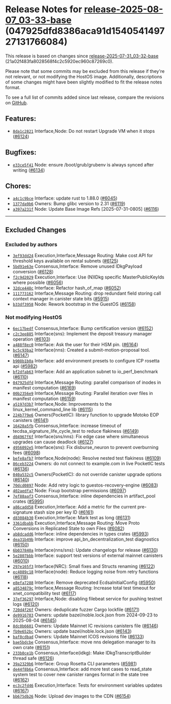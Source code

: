 Release Notes for [**release-2025-08-07\_03-33-base**](https://github.com/dfinity/ic/tree/release-2025-08-07_03-33-base) (047925dfd8386aca91d154054149727131766084)
===================================================================================================================================================================

This release is based on changes since [release-2025-07-31\_03-32-base](https://dashboard.internetcomputer.org/release/21a02f483fa8028568f4c2c5920ec960c87269c0) (21a02f483fa8028568f4c2c5920ec960c87269c0).

Please note that some commits may be excluded from this release if they're not relevant, or not modifying the HostOS image. Additionally, descriptions of some changes might have been slightly modified to fit the release notes format.

To see a full list of commits added since last release, compare the revisions on [GitHub](https://github.com/dfinity/ic/compare/release-2025-07-31_03-32-base...release-2025-08-07_03-33-base).

Features:
---------

* [`8da1c2821`](https://github.com/dfinity/ic/commit/8da1c2821) Interface,Node: Do not restart Upgrade VM when it stops ([#6124](https://github.com/dfinity/ic/pull/6124))

Bugfixes:
---------

* [`e33ce5f41`](https://github.com/dfinity/ic/commit/e33ce5f41) Node: ensure /boot/grub/grubenv is always synced after writing ([#6134](https://github.com/dfinity/ic/pull/6134))

Chores:
-------

* [`a4c1c9bce`](https://github.com/dfinity/ic/commit/a4c1c9bce) Interface: update rust to 1.88.0 ([#6045](https://github.com/dfinity/ic/pull/6045))
* [`1377da9b6`](https://github.com/dfinity/ic/commit/1377da9b6) Owners: Bump glibc version to 2.31 ([#6119](https://github.com/dfinity/ic/pull/6119))
* [`a397a231f`](https://github.com/dfinity/ic/commit/a397a231f) Node: Update Base Image Refs [2025-07-31-0805] ([#6116](https://github.com/dfinity/ic/pull/6116))

------------------------------------------

## Excluded Changes

### Excluded by authors
* [`3ef93dd24`](https://github.com/dfinity/ic/commit/3ef93dd24) Execution,Interface,Message Routing: Make cost API for threshold keys available on rental subnets ([#6125](https://github.com/dfinity/ic/pull/6125))
* [`5bd91e63e`](https://github.com/dfinity/ic/commit/5bd91e63e) Consensus,Interface: Remove unused IDkgPayload conversion ([#6128](https://github.com/dfinity/ic/pull/6128))
* [`f2c9d2029`](https://github.com/dfinity/ic/commit/f2c9d2029) Execution,Interface: Use (N)IDkg specific MasterPublicKeyIds where possible ([#6056](https://github.com/dfinity/ic/pull/6056))
* [`32dce448c`](https://github.com/dfinity/ic/commit/32dce448c) Interface: Refactor hash\_of\_map ([#6052](https://github.com/dfinity/ic/pull/6052))
* [`111773162`](https://github.com/dfinity/ic/commit/111773162) Interface,Message Routing: drop redundant field storing call context manager in canister state bits ([#5915](https://github.com/dfinity/ic/pull/5915))
* [`b33df3958`](https://github.com/dfinity/ic/commit/b33df3958) Node: Rework bootstrap in the GuestOS ([#6158](https://github.com/dfinity/ic/pull/6158))

### Not modifying HostOS
* [`6ec17bedf`](https://github.com/dfinity/ic/commit/6ec17bedf) Consensus,Interface: Bump certification version ([#6152](https://github.com/dfinity/ic/pull/6152))
* [`c2c3ee885`](https://github.com/dfinity/ic/commit/c2c3ee885) Interface(sns): Implement the deposit treasury manager operation ([#6103](https://github.com/dfinity/ic/pull/6103))
* [`a488f8ec0`](https://github.com/dfinity/ic/commit/a488f8ec0) Interface: Ask the user for their HSM pin. ([#6164](https://github.com/dfinity/ic/pull/6164))
* [`bc5c93ba2`](https://github.com/dfinity/ic/commit/bc5c93ba2) Interface(nns): Created a submit-motion-proposal tool. ([#6147](https://github.com/dfinity/ic/pull/6147))
* [`b908b1b0a`](https://github.com/dfinity/ic/commit/b908b1b0a) Interface: add environment presets to configure ICP rosetta api ([#5982](https://github.com/dfinity/ic/pull/5982))
* [`bf2dfab63`](https://github.com/dfinity/ic/commit/bf2dfab63) Interface: Add an application subnet to io\_perf\_benchmark ([#6110](https://github.com/dfinity/ic/pull/6110))
* [`047925dfd`](https://github.com/dfinity/ic/commit/047925dfd) Interface,Message Routing: parallel comparison of inodes in manifest computation ([#6169](https://github.com/dfinity/ic/pull/6169))
* [`00b2356e9`](https://github.com/dfinity/ic/commit/00b2356e9) Interface,Message Routing: Parallel iteration over files in manifest computation ([#6159](https://github.com/dfinity/ic/pull/6159))
* [`a5197d3b7`](https://github.com/dfinity/ic/commit/a5197d3b7) Interface,Node: Improvements to the linux\_kernel\_command\_line lib ([#6115](https://github.com/dfinity/ic/pull/6115))
* [`224b779e6`](https://github.com/dfinity/ic/commit/224b779e6) Owners(PocketIC): library function to upgrade Motoko EOP canisters ([#6141](https://github.com/dfinity/ic/pull/6141))
* [`16428a5fb`](https://github.com/dfinity/ic/commit/16428a5fb) Consensus,Interface: increase timeout of tecdsa\_signature\_life\_cycle\_test to reduce flakiness ([#6149](https://github.com/dfinity/ic/pull/6149))
* [`d04967f6f`](https://github.com/dfinity/ic/commit/d04967f6f) Interface(sns/nns): Fix edge case where simultaneous upgrades can cause deadlock ([#6127](https://github.com/dfinity/ic/pull/6127))
* [`4956092e5`](https://github.com/dfinity/ic/commit/4956092e5) Interface(sns): Fix disburse\_neuron to prevent overburning fees ([#6098](https://github.com/dfinity/ic/pull/6098))
* [`befe8afb7`](https://github.com/dfinity/ic/commit/befe8afb7) Interface,Node(node): Resolve nested test flakiness ([#6109](https://github.com/dfinity/ic/pull/6109))
* [`86ceb3224`](https://github.com/dfinity/ic/commit/86ceb3224) Owners: do not connect to example.com in live PocketIC tests ([#6136](https://github.com/dfinity/ic/pull/6136))
* [`040a532c5`](https://github.com/dfinity/ic/commit/040a532c5) Owners(PocketIC): do not override canister upgrade options ([#6140](https://github.com/dfinity/ic/pull/6140))
* [`70dcd0897`](https://github.com/dfinity/ic/commit/70dcd0897) Node: Add retry logic to guestos-recovery-engine ([#6083](https://github.com/dfinity/ic/pull/6083))
* [`402aedfa7`](https://github.com/dfinity/ic/commit/402aedfa7) Node: Fixup bootstrap permissions ([#6097](https://github.com/dfinity/ic/pull/6097))
* [`7ef88aaf3`](https://github.com/dfinity/ic/commit/7ef88aaf3) Consensus,Interface: inline dependencies in artifact\_pool crates ([#5995](https://github.com/dfinity/ic/pull/5995))
* [`a86cadd58`](https://github.com/dfinity/ic/commit/a86cadd58) Execution,Interface: Add a metric for the current pre-signature stash size per key ID ([#6161](https://github.com/dfinity/ic/pull/6161))
* [`d83084b30`](https://github.com/dfinity/ic/commit/d83084b30) Execution,Interface: Mark test as long ([#6131](https://github.com/dfinity/ic/pull/6131))
* [`3361dbabb`](https://github.com/dfinity/ic/commit/3361dbabb) Execution,Interface,Message Routing: Move Proto Conversions in Replicated State to own Files ([#6082](https://github.com/dfinity/ic/pull/6082))
* [`ab8dcadd6`](https://github.com/dfinity/ic/commit/ab8dcadd6) Interface: inline dependencies in types crates ([#5993](https://github.com/dfinity/ic/pull/5993))
* [`dea31b49b`](https://github.com/dfinity/ic/commit/dea31b49b) Interface: improve api\_bn\_decentralization\_test diagnostics ([#6150](https://github.com/dfinity/ic/pull/6150))
* [`6b037840a`](https://github.com/dfinity/ic/commit/6b037840a) Interface(nns/sns): Update changelogs for release ([#6130](https://github.com/dfinity/ic/pull/6130))
* [`5e2807bbb`](https://github.com/dfinity/ic/commit/5e2807bbb) Interface: support test versions of external mainnet canisters ([#6010](https://github.com/dfinity/ic/pull/6010))
* [`297e165f3`](https://github.com/dfinity/ic/commit/297e165f3) Interface(NRC): Small fixes and Structs renaming ([#6122](https://github.com/dfinity/ic/pull/6122))
* [`ec4089c18`](https://github.com/dfinity/ic/commit/ec4089c18) Interface(node): Reduce logging noise from retry functions ([#6118](https://github.com/dfinity/ic/pull/6118))
* [`e8efa7288`](https://github.com/dfinity/ic/commit/e8efa7288) Interface: Remove deprecated EcdsaInitialConfig ([#5950](https://github.com/dfinity/ic/pull/5950))
* [`a8534879c`](https://github.com/dfinity/ic/commit/a8534879c) Interface,Message Routing: Increase total test timeout for xnet\_compatibility test ([#6117](https://github.com/dfinity/ic/pull/6117))
* [`37ef36297`](https://github.com/dfinity/ic/commit/37ef36297) Interface,Node: disabling filebeat service for pushing testnet logs ([#6120](https://github.com/dfinity/ic/pull/6120))
* [`720d4f26f`](https://github.com/dfinity/ic/commit/720d4f26f) Owners: deduplicate fuzzer Cargo lockfile ([#6171](https://github.com/dfinity/ic/pull/6171))
* [`de9916703`](https://github.com/dfinity/ic/commit/de9916703) Owners: update bazel/noble.lock.json from 2024-09-23 to 2025-08-04 ([#6145](https://github.com/dfinity/ic/pull/6145))
* [`8dc0b6601`](https://github.com/dfinity/ic/commit/8dc0b6601) Owners: Update Mainnet IC revisions canisters file ([#6146](https://github.com/dfinity/ic/pull/6146))
* [`fb9e652bc`](https://github.com/dfinity/ic/commit/fb9e652bc) Owners: update bazel/noble.lock.json ([#6143](https://github.com/dfinity/ic/pull/6143))
* [`baf0cdbad`](https://github.com/dfinity/ic/commit/baf0cdbad) Owners: Update Mainnet ICOS revisions file ([#6133](https://github.com/dfinity/ic/pull/6133))
* [`bae5bdcbe`](https://github.com/dfinity/ic/commit/bae5bdcbe) Consensus,Interface: move nns delegation manager to its own crate ([#6151](https://github.com/dfinity/ic/pull/6151))
* [`233b0ce1b`](https://github.com/dfinity/ic/commit/233b0ce1b) Consensus,Interface(idkg): Make IDkgTranscriptBuilder thread safe ([#6126](https://github.com/dfinity/ic/pull/6126))
* [`39a2329b6`](https://github.com/dfinity/ic/commit/39a2329b6) Interface: Group Rosetta CLI parameters ([#5981](https://github.com/dfinity/ic/pull/5981))
* [`de44f8b6a`](https://github.com/dfinity/ic/commit/de44f8b6a) Consensus,Interface: add more test cases to read\_state system test to cover new canister ranges format in the state tree ([#6162](https://github.com/dfinity/ic/pull/6162))
* [`ec3c2fd46`](https://github.com/dfinity/ic/commit/ec3c2fd46) Execution,Interface: Tests for environment variables updates ([#6167](https://github.com/dfinity/ic/pull/6167))
* [`bb675db26`](https://github.com/dfinity/ic/commit/bb675db26) Node: Upload dev images to the CDN ([#6154](https://github.com/dfinity/ic/pull/6154))
